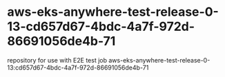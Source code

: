 # aws-eks-anywhere-test-release-0-13-cd657d67-4bdc-4a7f-972d-86691056de4b-71
repository for use with E2E test job aws-eks-anywhere-test-release-0-13:cd657d67-4bdc-4a7f-972d-86691056de4b-71

